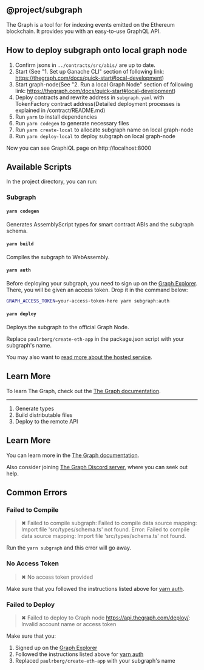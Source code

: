 ## @project/subgraph

The Graph is a tool for for indexing events emitted on the Ethereum blockchain. It provides you with an easy-to-use GraphQL API.

## How to deploy subgraph onto local graph node

1. Confirm jsons in `../contracts/src/abis/` are up to date.
1. Start (See "1. Set up Ganache CLI" section of following link: https://thegraph.com/docs/quick-start#local-development)
1. Start graph-node(See "2. Run a local Graph Node" section of following link: https://thegraph.com/docs/quick-start#local-development)
1. Deploy contracts and rewrite address in `subgraph.yaml` with TokenFactory contract address(Detailed deployment processes is explained in /contract/README.md)
1. Run `yarn` to install dependencies
1. Run `yarn codegen` to generate necessary files
1. Run `yarn create-local` to allocate subgraph name on local graph-node
1. Run `yarn deploy-local` to deploy subgraph on local graph-node

Now you can see GraphiQL page on http://localhost:8000

## Available Scripts

In the project directory, you can run:

### Subgraph

#### `yarn codegen`

Generates AssemblyScript types for smart contract ABIs and the subgraph schema.

#### `yarn build`

Compiles the subgraph to WebAssembly.

#### `yarn auth`

Before deploying your subgraph, you need to sign up on the
[Graph Explorer](https://thegraph.com/explorer/). There, you will be given an access token. Drop it in the command
below:

```sh
GRAPH_ACCESS_TOKEN=your-access-token-here yarn subgraph:auth
```

#### `yarn deploy`

Deploys the subgraph to the official Graph Node.<br/>

Replace `paulrberg/create-eth-app` in the package.json script with your subgraph's name.

You may also want to [read more about the hosted service](https://thegraph.com/docs/quick-start#hosted-service).

## Learn More

To learn The Graph, check out the [The Graph documentation](https://thegraph.com/docs).

---

1. Generate types
2. Build distributable files
3. Deploy to the remote API

## Learn More

You can learn more in the [The Graph documentation](https://thegraph.com/docs).<br/>

Also consider joining [The Graph Discord server](https://discord.gg/vtvv7FP), where you can seek out help.

## Common Errors

### Failed to Compile

> ✖ Failed to compile subgraph: Failed to compile data source mapping: Import file 'src/types/schema.ts' not found.
> Error: Failed to compile data source mapping: Import file 'src/types/schema.ts' not found.

Run the `yarn subgraph` and this error will go away.

### No Access Token

> ✖ No access token provided

Make sure that you followed the instructions listed above for [yarn auth](#yarn-auth).

### Failed to Deploy

> ✖ Failed to deploy to Graph node https://api.thegraph.com/deploy/: Invalid account name or access token

Make sure that you:

1. Signed up on the [Graph Explorer](https://thegraph.com/explorer)
2. Followed the instructions listed above for [yarn auth](#yarn-auth)
3. Replaced `paulrberg/create-eth-app` with your subgraph's name
